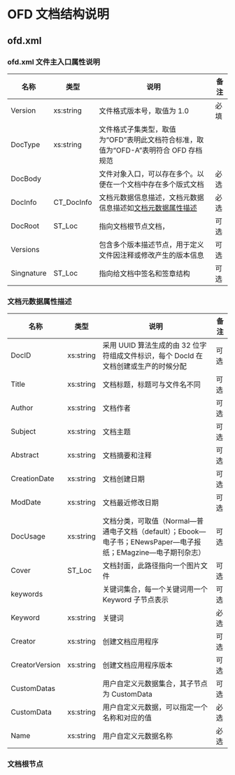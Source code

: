 # OFD 文档结构说明

## ofd.xml

### ofd.xml 文件主入口属性说明

| 名称       | 类型       | 说明                                                                                | 备注 |
| ---------- | ---------- | ----------------------------------------------------------------------------------- | ---- |
| Version    | xs:string  | 文件格式版本号，取值为 1.0                                                          | 必填 |
| DocType    | xs:string  | 文件格式子集类型，取值为“OFD”表明此文档符合标准，取值为“OFD-A”表明符合 OFD 存档规范 |
| DocBody    |            | 文件对象入口，可以存在多个。以便在一个文档中存在多个版式文档                        | 必选 |
| DocInfo    | CT_DocInfo | 文档元数据信息描述，文档元数据信息描述如[文档元数据属性描述](#文档元数据属性描述)   | 必选 |
| DocRoot    | ST_Loc     | 指向文档根节点文档，                                                                | 可选 |
| Versions   |            | 包含多个版本描述节点，用于定义文件因注释或修改产生的版本信息                        | 可选 |
| Singnature | ST_Loc     | 指向给文档中签名和签章结构                                                          | 可选 |

### 文档元数据属性描述

| 名称           | 类型      | 说明                                                                                                         | 备注 |
| -------------- | --------- | ------------------------------------------------------------------------------------------------------------ | ---- |
| DocID          | xs:string | 采用 UUID 算法生成的由 32 位字符组成文件标识，每个 DocId 在文档创建或生产的时候分配                          | 可选 |
| Title          | xs:string | 文档标题，标题可与文件名不同                                                                                 | 可选 |
| Author         | xs:string | 文档作者                                                                                                     | 可选 |
| Subject        | xs:string | 文档主题                                                                                                     | 可选 |
| Abstract       | xs:string | 文档摘要和注释                                                                                               | 可选 |
| CreationDate   | xs:string | 文档创建日期                                                                                                 | 可选 |
| ModDate        | xs:string | 文档最近修改日期                                                                                             | 可选 |
| DocUsage       | xs:string | 文档分类，可取值（Normal—普通电子文档（default）；Ebook—电子书；ENewsPaper—电子报纸；EMagzine—电子期刊杂志） | 可选 |
| Cover          | ST_Loc    | 文档封面，此路径指向一个图片文件                                                                             | 可选 |
| keywords       |           | 关键词集合，每一个关键词用一个 Keyword 子节点表示                                                            | 可选 |
| Keyword        | xs:string | 关键词                                                                                                       | 必选 |
| Creator        | xs:string | 创建文档应用程序                                                                                             | 可选 |
| CreatorVersion | xs:string | 创建文档应用程序版本                                                                                         | 可选 |
| CustomDatas    |           | 用户自定义元数据集合，其子节点为 CustomData                                                                  | 可选 |
| CustomData     | xs:string | 用户自定义元数据，可以指定一个名称和对应的值                                                                 | 必选 |
| Name           | xs:string | 用户自定义元数据名称                                                                                         | 必选 |

### 文档根节点

